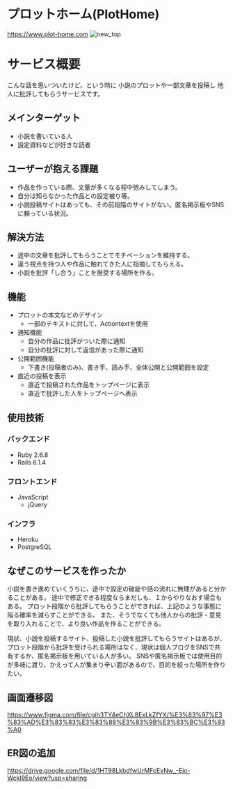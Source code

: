 # プロットホーム(PlotHome)

https://www.plot-home.com
![new_top](https://user-images.githubusercontent.com/88316627/165045760-5979a513-5dde-43a1-bd76-eedbed596832.jpeg)


# サービス概要
こんな話を思いついたけど、という時に
小説のプロットや一部文章を投稿し
他人に批評してもらうサービスです。

## メインターゲット
- 小説を書いている人
- 設定資料などが好きな読者

## ユーザーが抱える課題
- 作品を作っている際、文量が多くなる程中弛みしてしまう。
- 自分は知らなかった作品との設定被り等。
- 小説投稿サイトはあっても、その前段階のサイトがない。匿名掲示板やSNSに頼っている状況。

## 解決方法
- 途中の文章を批評してもらうことでモチベーションを維持する。
- 違う視点を持つ人や作品に触れてきた人に指摘してもらえる。
- 小説を批評「し合う」ことを推奨する場所を作る。

## 機能
- プロットの本文などのデザイン
  - 一部のテキストに対して、Actiontextを使用
- 通知機能
  - 自分の作品に批評がついた際に通知
  - 自分の批評に対して返信があった際に通知
- 公開範囲機能
  - 下書き(投稿者のみ)、書き手、読み手、全体公開と公開範囲を設定
- 直近の投稿を表示
  - 直近で投稿された作品をトップページに表示
  - 直近で批評した人をトップページへ表示

## 使用技術
### バックエンド
- Ruby 2.6.8
- Rails 6.1.4
### フロントエンド
- JavaScript
  - jQuery
### インフラ
- Heroku
- PostgreSQL

## なぜこのサービスを作ったか
小説を書き進めていくうちに、途中で設定の破綻や話の流れに無理があると分かることがある。
途中で修正できる程度ならまだしも、１からやりなおす場合もある。
プロット段階から批評してもらうことができれば、上記のような事態に陥る確率を減らすことができる。
また、そうでなくても他人からの批評・意見を取り入れることで、より良い作品を作ることができる。

現状、小説を投稿するサイト、投稿した小説を批評してもらうサイトはあるが、
プロット段階から批評を受けられる場所はなく、現状は個人ブログをSNSで共有するか、匿名掲示板を用いている人が多い。
SNSや匿名掲示板では使用目的が多岐に渡り、かえって人が集まり辛い面があるので、目的を絞った場所を作りたい。

## 画面遷移図
https://www.figma.com/file/cgih3TY4eChXL8ExLkZfYX/%E3%83%97%E3%83%AD%E3%83%83%E3%83%88%E3%83%9B%E3%83%BC%E3%83%A0

## ER図の追加
https://drive.google.com/file/d/1HT98LkbdfwUrMFcEvNw_-Ejo-Wckl9Eo/view?usp=sharing
